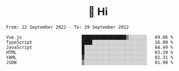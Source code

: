 <h1 align="center">👋 Hi</h1>
<!-- <h3 align="center">An enthusiastic frontend developer</h3> -->

<!--START_SECTION:waka-->

```text
From: 22 September 2022 - To: 29 September 2022

Vue.js                       █████████████████▒░░░░░░░   69.06 %
TypeScript                   ████░░░░░░░░░░░░░░░░░░░░░   16.00 %
JavaScript                   █░░░░░░░░░░░░░░░░░░░░░░░░   04.49 %
HTML                         █░░░░░░░░░░░░░░░░░░░░░░░░   03.39 %
YAML                         ▓░░░░░░░░░░░░░░░░░░░░░░░░   02.31 %
JSON                         ▒░░░░░░░░░░░░░░░░░░░░░░░░   01.90 %
```

<!--END_SECTION:waka-->
